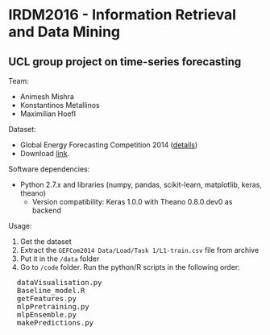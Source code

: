 # IRDM2016 - Information Retrieval and Data Mining
## UCL group project on time-series forecasting

Team:  
+ Animesh Mishra
+ Konstantinos Metallinos
+ Maximilian Hoefl


Dataset: 
+ Global Energy Forecasting Competition 2014 ([details](http://www.drhongtao.com/gefcom))  
+ Download [link](http://1drv.ms/1PIVd0L).


Software dependencies:
+ Python 2.7.x and libraries (numpy, pandas, scikit-learn, matplotlib, keras, theano)  
  - Version compatibility: Keras 1.0.0 with Theano 0.8.0.dev0 as backend


Usage:

1. Get the dataset
  1. Extract the `GEFCom2014 Data/Load/Task 1/L1-train.csv` file from archive
  2. Put it in the `/data` folder
3. Go to `/code` folder. Run the python/R scripts in the following order:  
  <pre>
  dataVisualisation.py
  Baseline_model.R
  getFeatures.py
  mlpPretraining.py
  mlpEnsemble.py
  makePredictions.py
  </pre>


